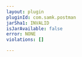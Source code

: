 ```yaml
---
layout: plugin
pluginId: com.samk.postman
jarSha1: INVALID
isJarAvailable: false
error: NONE
violations: []

---
```


